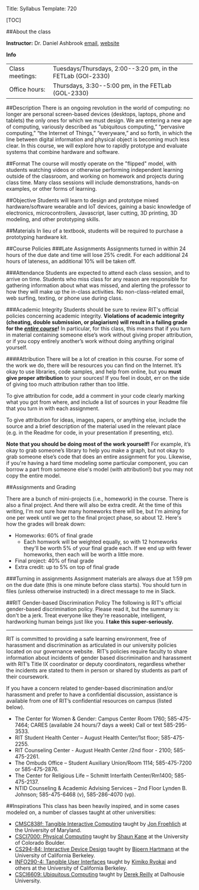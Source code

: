 Title: Syllabus
Template: 720

[TOC]

##About the class

**Instructor:** Dr. Daniel Ashbrook [email](daniel.ashbrook@rit.edu),
	[website](/dan)

**Info**

<table>
	<tr>
		<td>Class meetings:</td>
		<td>Tuesdays/Thursdays, 2:00--3:20 pm, in the FETLab
		(GOl-2330)</td>
	</tr>
	<tr>
		<td>Office hours:</td>
		<td>Thursdays, 3:30--5:00 pm, in the FETLab (GOL-2330)</td>
	</tr>
</table>

##Description
There is an ongoing revolution in the world of computing: no longer
are personal screen-based devices (desktops, laptops, phone and
tablets) the only ones for which we must design. We are entering a new
age of computing, variously described as “ubiquitous computing,”
“pervasive computing,” “the Internet of Things,” “everyware,” and so
forth, in which the line between digital information and physical
object is becoming much less clear. In this course, we will explore
how to rapidly prototype and evaluate systems that combine hardware
and software.

##Format
The course will mostly operate on the "flipped" model, with students
watching videos or otherwise performing independent learning outside
of the classroom, and working on homework and projects during class
time. Many class sessions will include demonstrations, hands-on
examples, or other forms of learning.

##Objective
Students will learn to design and prototype mixed hardware/software
wearable and IoT devices, gaining a basic knowledge of electronics,
microcontrollers, Javascript, laser cutting, 3D printing, 3D modeling,
and other prototyping skills.

##Materials
In lieu of a textbook, students will be required to purchase a
prototyping hardware kit.

##Course Policies
###Late Assignments
Assignments turned in within 24 hours of the due date and time will
lose 25% credit. For each additional 24 hours of lateness, an
additional 10% will be taken off.

###Attendance
Students are expected to attend each class session, and to arrive on
time. Students who miss class for any reason are responsible for
gathering information about what was missed, and alerting the
professor to how they will make up the in-class activities. No
non-class-related email, web surfing, texting, or phone use during
class.

###Academic Integrity
Students should be sure to review RIT's official policies concerning
academic integrity. **Violations of academic integrity (cheating, double
submission, or plagiarism) will result in a failing grade for the
<u>_entire course_</u>!** In particular, for this class, this means that if you
turn in material containing someone else’s work without giving proper
attribution, or if you copy entirely another’s work without doing
anything original yourself.

####Attribution
There will be a lot of creation in this course. For some of the work we
do, there will be resources you can find on the Internet. It’s okay to
use libraries, code samples, and help from online, but you **must give
proper attribution** to your sources! If you feel in doubt, err on the
side of giving too much attribution rather than too little.

To give attribution for code, add a comment in your code clearly
marking what you got from where, and include a list of sources in your
Readme file that you turn in with each assignment.

To give attribution for ideas, images, papers, or anything else,
include the source and a brief description of the material used in the
relevant place (e.g. in the Readme for code, in your presentation if
presenting, etc).

**Note that you should be doing most of the work yourself!** For example,
it’s okay to grab someone’s library to help you make a graph, but not
okay to grab someone else’s code that does an entire assignment
for you. Likewise, if you're having a hard time modeling some
particular component, you can borrow a part from someone else's model
(with attribution!) but you may not copy the entire model.

##Assignments and Grading

There are a bunch of mini-projects (i.e., homework) in the course.
There is also a final project. And there will also be extra credit. At
the time of this writing, I'm not sure how many homeworks there will
be, but I'm aiming for one per week until we get to the final project
phase, so about 12. Here's how the grades will break down:

- Homeworks: 60% of final grade
	- Each homwork will be weighted equally, so with 12 homeworks
		they'll be worth 5% of your final grade each. If we end up with
		fewer homeworks, then each will be worth a little more.
- Final project: 40% of final grade
- Extra credit: up to 5% on top of final grade

###Turning in assignments
Assignment materials are always due at 1:59 pm on the due date (this
is one minute before class starts). You should turn in files (unless
otherwise instructed) in a direct message to me in Slack.

##RIT Gender-based Discrimination Policy
The following is RIT's official gender-based discrimination policy.
Please read it, but the summary is: don't be a jerk. Treat everyone
like they're reasonable, intelligent, hardworking human beings just
like you. **I take this super-seriously.**

---

RIT is committed to providing a safe learning environment, free of
harassment and discrimination as articulated in our university
policies located on our governance website.  RIT’s policies require
faculty to share information about incidents of gender based
discrimination and harassment with RIT’s Title IX coordinator or
deputy coordinators, regardless whether the incidents are stated to
them in person or shared by students as part of their coursework. 

If you have a concern related to gender-based discrimination and/or
harassment and prefer to have a confidential discussion, assistance is
available from one of RIT’s confidential resources on campus (listed
below). 

- The Center for Women & Gender: Campus Center Room 1760;
	585-475-7464; CARES (available 24 hours/7 days a week) Call or text
	585-295-3533.
- RIT Student Health Center – August Health Center/1st floor;
	585-475-2255.   
- RIT Counseling Center - August Health Center /2nd floor - 2100;
	585-475-2261.       
- The Ombuds Office – Student Auxiliary Union/Room 1114; 585-475-7200
	or 585-475-2876.
- The Center for Religious Life – Schmitt Interfaith Center/Rm1400;
	585-475-2137.
- NTID Counseling & Academic Advising Services – 2nd Floor Lynden B.
	Johnson; 585-475-6468 (v), 585-286-4070 (vp).


##Inspirations
This class has been heavily inspired, and in some cases modeled on, a
number of classes taught at other universities:

- [CMSC838f: Tangible Interactive
	Computing](http://cmsc838f-s15.wikispaces.com)
	taught by [Jon Froehlich](http://www.cs.umd.edu/~jonf/) at the University of Maryland.
- [CSCI7000: Physical
	Computing](https://trello.com/b/dserApBq/cu-physical-computing)
	taught by [Shaun Kane](http://shaunkane.info) at the University of
	Colorado Boulder.
- [CS294-84: Interactive Device
	Design](http://husk.eecs.berkeley.edu/courses/cs294-84-fall14/index.php/Main_Page)
	taught by [Bjoern Hartmann](http://www.cs.berkeley.edu/~bjoern/)
	at the University of California Berkeley.
- [INFO290-4: Tangible User
	Interfaces](http://courses.ischool.berkeley.edu/i290-4/f08/index.html)
	taught by [Kimiko Ryokai](http://people.ischool.berkeley.edu/~kimiko/) and others 
	at the University of California Berkeley.
- [CSCI6609: Ubiquitous
	Computing](https://web.cs.dal.ca/~reilly/CSCI6609/) taught by [Derek
	Reilly](https://web.cs.dal.ca/~reilly) at Dalhousie University.
